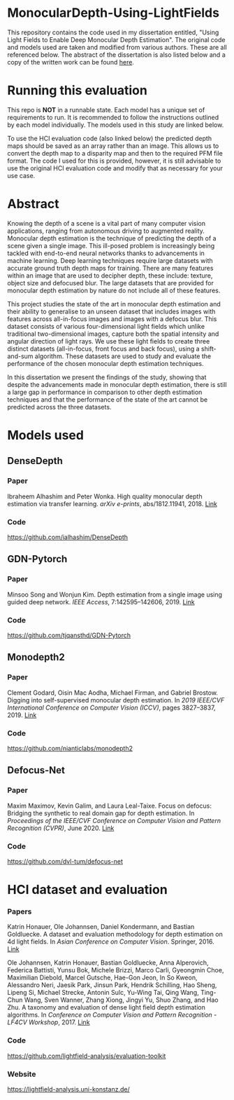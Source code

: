 # MonocularDepth-Using-LightFields
This repository contains the code used in my dissertation entitled, "Using Light Fields to Enable Deep Monocular Depth Estimation". The original code and models used are taken and modified from various authors. These are all referenced below. The abstract of the dissertation is also listed below and a copy of the written work can be found [here](). 

# Running this evaluation
This repo is **NOT** in a runnable state. Each model has a unique set of requirements to run. It is recommended to follow the instructions outlined by each model individually. The models used in this study are linked below. 

To use the HCI evaluation code (also linked below) the predicted depth maps should be saved as an array rather than an image. This allows us to convert the depth map to a disparity map and then to the required PFM file format. The code I used for this is provided, however, it is still advisable to use the original HCI evaluation code and modify that as necessary for your use case. 

# Abstract
Knowing the depth of a scene is a vital part of many computer vision applications, ranging from autonomous driving to augmented reality. Monocular depth estimation is the technique of predicting the depth of a scene given a single image. This ill-posed problem is increasingly being tackled with end-to-end neural networks thanks to advancements in machine learning. Deep learning techniques require large datasets with accurate ground truth depth maps for training. There are many features within an image that are used to decipher depth, these include: texture, object size and defocused blur. The large datasets that are provided for monocular depth estimation by nature do not include all of these features. 

This project studies the state of the art in monocular depth estimation and their ability to generalise to an unseen dataset that includes images with features across all-in-focus images and images with a defocus blur. This dataset consists of various four-dimensional light fields which unlike traditional two-dimensional images, capture both the spatial intensity and angular direction of light rays. We use these light fields to create three distinct datasets (all-in-focus, front focus and back focus), using a shift-and-sum algorithm. These datasets are used to study and evaluate the performance of the chosen monocular depth estimation techniques. 

In this dissertation we present the findings of the study, showing that despite the advancements made in monocular depth estimation, there is still a large gap in performance in comparison to other depth estimation techniques and that the performance of the state of the art cannot be predicted across the three datasets.

# Models used
## DenseDepth
### Paper
Ibraheem Alhashim and Peter Wonka. High quality monocular depth estimation via transfer learning. _arXiv e-prints_, abs/1812.11941, 2018. [Link](https://arxiv.org/abs/1812.11941)
### Code
https://github.com/ialhashim/DenseDepth

## GDN-Pytorch
### Paper
Minsoo Song and Wonjun Kim. Depth estimation from a single image using guided deep network. _IEEE Access_, 7:142595–142606, 2019. [Link](https://ieeexplore.ieee.org/abstract/document/8854079/)
### Code
https://github.com/tjqansthd/GDN-Pytorch

## Monodepth2
### Paper
Clement Godard, Oisin Mac Aodha, Michael Firman, and Gabriel Brostow. Digging into self-supervised monocular depth estimation. In _2019 IEEE/CVF International Conference on Computer Vision (ICCV)_, pages 3827–3837, 2019. [Link](https://arxiv.org/abs/1806.01260)
### Code
https://github.com/nianticlabs/monodepth2

## Defocus-Net
### Paper
Maxim Maximov, Kevin Galim, and Laura Leal-Taixe. Focus on defocus: Bridging the synthetic to real domain gap for depth estimation. In _Proceedings of the IEEE/CVF Conference on Computer Vision and Pattern Recognition (CVPR)_, June 2020. [Link](https://openaccess.thecvf.com/content_CVPR_2020/html/Maximov_Focus_on_Defocus_Bridging_the_Synthetic_to_Real_Domain_Gap_CVPR_2020_paper.html)
### Code
https://github.com/dvl-tum/defocus-net

# HCI dataset and evaluation
### Papers
Katrin Honauer, Ole Johannsen, Daniel Kondermann, and Bastian Goldluecke. A dataset and evaluation methodology for depth estimation on 4d light fields. In _Asian Conference on Computer Vision_. Springer, 2016. [Link](http://lightfield-analysis.net/benchmark/paper/lightfield_benchmark_accv_2016.pdf)

Ole Johannsen, Katrin Honauer, Bastian Goldluecke, Anna Alperovich, Federica Battisti, Yunsu Bok, Michele Brizzi, Marco Carli, Gyeongmin Choe, Maximilian Diebold, Marcel Gutsche, Hae-Gon Jeon, In So Kweon, Alessandro Neri, Jaesik Park, Jinsun Park, Hendrik Schilling, Hao Sheng, Lipeng Si, Michael Strecke, Antonin Sulc, Yu-Wing Tai, Qing Wang, Ting-Chun Wang, Sven Wanner, Zhang Xiong, Jingyi Yu, Shuo Zhang, and Hao Zhu. A taxonomy and evaluation of dense light field depth estimation algorithms. In _Conference on Computer Vision and Pattern Recognition - LF4CV Workshop_, 2017. [Link](http://lightfield-analysis.net/benchmark/paper/survey_cvprw_lf4cv_2017.pdf)

### Code
https://github.com/lightfield-analysis/evaluation-toolkit

### Website
https://lightfield-analysis.uni-konstanz.de/